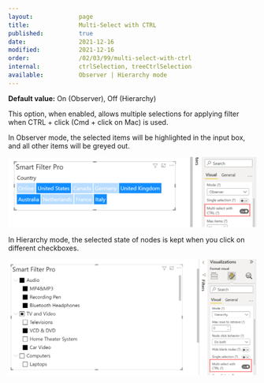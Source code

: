 ```yaml
---
layout:             page
title:              Multi-Select with CTRL
published:          true
date:               2021-12-16
modified:           2021-12-16
order:              /02/03/99/multi-select-with-ctrl
internal:           ctrlSelection, treeCtrlSelection
available:          Observer | Hierarchy mode
---
```

**Default value:** On (Observer), Off (Hierarchy)

This option, when enabled, allows multiple selections for applying filter when CTRL + click (Cmd + click on Mac) is used. 

In Observer mode, the selected items will be highlighted in the input box, and all other items will be greyed out.

<img src="images/multi-select-1.png" width="700">

In Hierarchy mode, the selected state of nodes is kept when you click on different checkboxes.

<img src="images/multi-select-2.png" width="700">


